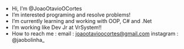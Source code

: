 - Hi, I’m @JoaoOtavioOCortes
- I’m interested programing and resolve problems!
- I’m currently learning and working with OOP, C# and .Net
- I’m working like Dev Jr at VrSystem!!
- How to reach me : email : joaootavioocortes@gmail.com
                            instagram : @jaobolinha_                   
<!---
JoaoOtavioOCortes/JoaoOtavioOCortes is a ✨ special ✨ repository because its `README.md` (this file) appears on your GitHub profile.
You can click the Preview link to take a look at your changes.
--->

